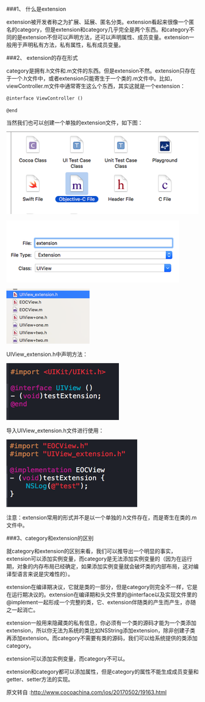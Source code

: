 ###1、 什么是extension

extension被开发者称之为扩展、延展、匿名分类。extension看起来很像一个匿名的category，但是extension和category几乎完全是两个东西。和category不同的是extension不但可以声明方法，还可以声明属性、成员变量。extension一般用于声明私有方法，私有属性，私有成员变量。

###2、 extension的存在形式

category是拥有.h文件和.m文件的东西。但是extension不然。extension只存在于一个.h文件中，或者extension只能寄生于一个类的.m文件中。比如，viewController.m文件中通常寄生这么个东西，其实这就是一个extension：

```
@interface ViewController ()

@end
```

当然我们也可以创建一个单独的extension文件，如下图：

![](/img/oc-1.png)

![](/img/oc-2.png)

![](/img/oc-3.png)

UIView_extension.h中声明方法：

![](/img/oc-4.png)

导入UIView_extension.h文件进行使用：

![](/img/oc-5.png)

注意：extension常用的形式并不是以一个单独的.h文件存在，而是寄生在类的.m文件中。

###3、category和extension的区别

就category和extension的区别来看，我们可以推导出一个明显的事实，extension可以添加实例变量，而category是无法添加实例变量的（因为在运行期，对象的内存布局已经确定，如果添加实例变量就会破坏类的内部布局，这对编译型语言来说是灾难性的）。

extension在编译期决议，它就是类的一部分，但是category则完全不一样，它是在运行期决议的。extension在编译期和头文件里的@interface以及实现文件里的@implement一起形成一个完整的类，它、extension伴随类的产生而产生，亦随之一起消亡。

extension一般用来隐藏类的私有信息，你必须有一个类的源码才能为一个类添加extension，所以你无法为系统的类比如NSString添加extension，除非创建子类再添加extension。而category不需要有类的源码，我们可以给系统提供的类添加category。

extension可以添加实例变量，而category不可以。

extension和category都可以添加属性，但是category的属性不能生成成员变量和getter、setter方法的实现。

原文转自 :http://www.cocoachina.com/ios/20170502/19163.html

